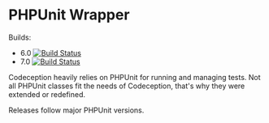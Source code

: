 # PHPUnit Wrapper

Builds:

* 6.0 [![Build Status](https://travis-ci.org/Codeception/phpunit-wrapper.svg?branch=6.0)](https://travis-ci.org/Codeception/phpunit-wrapper)
* 7.0 [![Build Status](https://travis-ci.org/Codeception/phpunit-wrapper.svg?branch=7.0)](https://travis-ci.org/Codeception/phpunit-wrapper)

Codeception heavily relies on PHPUnit for running and managing tests.
Not all PHPUnit classes fit the needs of Codeception, that's why they were extended or redefined.

Releases follow major PHPUnit versions. 
